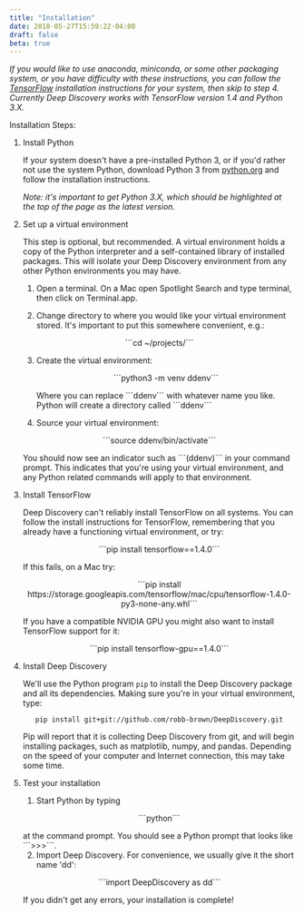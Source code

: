 ```yaml
---
title: "Installation"
date: 2018-05-27T15:59:22-04:00
draft: false
beta: true
---
```


*If you would like to use anaconda, miniconda, or some other packaging system, or you have difficulty with these instructions, you can follow the [TensorFlow](https://www.tensorflow.org/install/) installation instructions for your system, then skip to step 4. Currently Deep Discovery works with TensorFlow version 1.4 and Python 3.X.*

Installation Steps:

1. Install Python

	If your system doesn't have a pre-installed Python 3, or if you'd rather not use the system Python, download Python 3 from [python.org](https://www.python.org/downloads/) and follow the installation instructions.
    
	*Note: it's important to get Python 3.X, which should be highlighted at the top of the page as the latest version.*

2. Set up a virtual environment

	This step is optional, but recommended.  A virtual environment holds a copy of the Python interpreter and a self-contained library of installed packages. This will isolate your Deep Discovery environment from any other Python environments you may have.

	1. Open a terminal.  On a Mac open Spotlight Search and type terminal, then click on Terminal.app.

	2. Change directory to where you would like your virtual environment stored. It's important to put this somewhere convenient, e.g.: 
	<p align="center">```cd ~/projects/```</p>

	3. Create the virtual environment:  
		<p align="center">```python3 -m venv ddenv``` </p>
		Where you can replace ```ddenv``` with whatever name you like. Python will create a directory called ```ddenv``` 

	4. Source your virtual environment:
	<p align="center">```source ddenv/bin/activate``` </p>
	You should now see an indicator such as ```(ddenv)``` in your command prompt.  This indicates that you're using your virtual environment, and any Python related commands will apply to that environment.
		
3. Install TensorFlow
	
	Deep Discovery can't reliably install TensorFlow on all systems. You can follow the install instructions for TensorFlow, remembering that you already have a functioning virtual environment, or try:	
	<p align="center">```pip install tensorflow==1.4.0```</p>
	If this fails, on a Mac try:
	<p align="center">```pip install https://storage.googleapis.com/tensorflow/mac/cpu/tensorflow-1.4.0-py3-none-any.whl```</p>
	If you have a compatible NVIDIA GPU you might also want to install TensorFlow support for it:
	<p align="center">```pip install tensorflow-gpu==1.4.0```</p>
	
4. Install Deep Discovery

	We'll use the Python program ```pip``` to install the Deep Discovery package and all its dependencies.  Making sure you're in your virtual environment, type:  
		<p align="center">```pip install git+git://github.com/robb-brown/DeepDiscovery.git```</p>
	Pip will report that it is collecting Deep Discovery from git, and will begin installing packages, such as matplotlib, numpy, and pandas. Depending on the speed of your computer and Internet connection, this may take some time.

5. Test your installation
	
	1. Start Python by typing  
	<p align="center">```python```</p>
	at the command prompt. You should see a Python prompt that looks like ```>>>```.

	2. Import Deep Discovery.  For convenience, we usually give it the short name 'dd':
	<p align="center">```import DeepDiscovery as dd```</p>
	If you didn't get any errors, your installation is complete!





